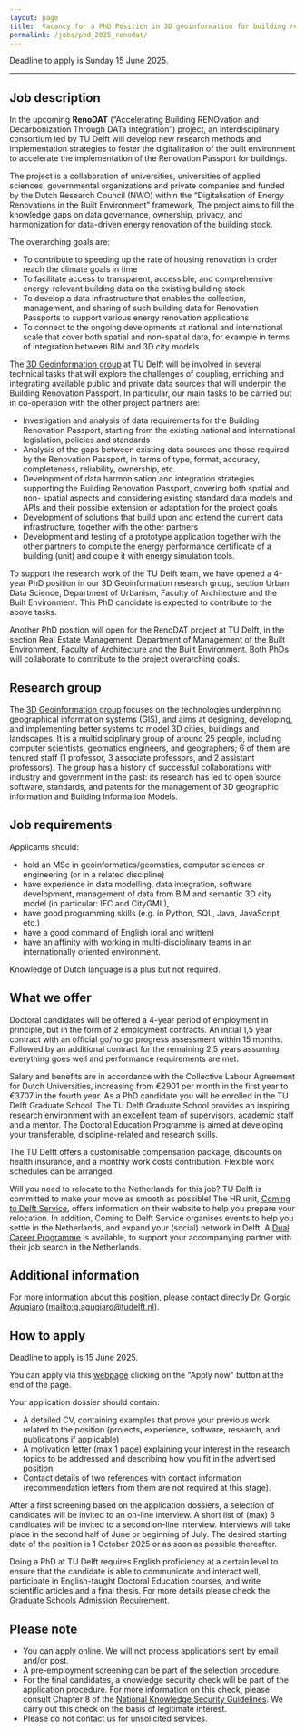```yaml
---
layout: page
title:  Vacancy for a PhD Position in 3D geoinformation for building renovation passports and energy transition
permalink: /jobs/phd_2025_renodat/
---
```

<!-- -->
<div class="alert alert-info" role="alert">
Deadline to apply is Sunday 15 June 2025.
</div>
<!-- -->

<!--
<div class="alert alert-danger" role="alert">As of 15 June 2025 the application deadline has passed, it is not possible to apply anymore. We thank all the applicants for their interest.</div>
-->

<!--
<div class="row">
	<div class="col-sm-12 col-xs-12"><img class="img-responsive" src="{{ "xxxx.jpg" }}"></div>
</div>
-->

- - - 

## Job description
In the upcoming **RenoDAT** (“Accelerating Building RENOvation and Decarbonization Through DATa Integration”) project, an interdisciplinary consortium led by TU Delft will develop new research methods and implementation strategies to foster the digitalization of the built environment to accelerate the implementation of the Renovation Passport for buildings.

The project is a collaboration of universities, universities of applied sciences, governmental organizations and private companies and funded by the Dutch Research Council (NWO) within the “Digitalisation of Energy Renovations in the Built Environment” framework, The project aims to fill the knowledge gaps on data governance, ownership, privacy, and harmonization for data-driven energy renovation of the building stock.

The overarching goals are:
- To contribute to speeding up the rate of housing renovation in order reach the climate goals in time
- To facilitate access to transparent, accessible, and comprehensive energy-relevant building data on the existing building stock
- To develop a data infrastructure that enables the collection, management, and sharing of such building data for Renovation Passports to support various energy renovation applications
- To connect to the ongoing developments at national and international scale that cover both spatial and non-spatial data, for example in terms of integration between BIM and 3D city models.

The [3D Geoinformation group](https://3d.bk.tudelft.nl/) at TU Delft will be involved in several technical tasks that will explore the challenges of coupling, enriching and integrating available public and private data sources that will underpin the Building Renovation Passport. In particular, our main tasks to be carried out in co-operation with the other project partners are:

- Investigation and analysis of data requirements for the Building Renovation Passport, starting from the existing national and international legislation, policies and standards
- Analysis of the gaps between existing data sources and those required by the Renovation Passport, in terms of type, format, accuracy, completeness, reliability, ownership, etc.
- Development of data harmonisation and integration strategies supporting the Building Renovation Passport, covering both spatial and non- spatial aspects and considering existing standard data models and APIs and their possible extension or adaptation for the project goals
- Development of solutions that build upon and extend the current data infrastructure, together with the other partners
- Development and testing of a prototype application together with the other partners to compute the energy performance certificate of a building (unit) and couple it with energy simulation tools.

To support the research work of the TU Delft team, we have opened a 4-year PhD position in our 3D Geoinformation research group, section Urban Data Science, Department of Urbanism, Faculty of Architecture and the Built Environment. This PhD candidate is expected to contribute to the above tasks.

Another PhD position will open for the RenoDAT project at TU Delft, in the section Real Estate Management, Department of Management of the Built Environment, Faculty of Architecture and the Built Environment. Both PhDs will collaborate to contribute to the project  overarching goals.


## Research group
The [3D Geoinformation group](https://3d.bk.tudelft.nl/) focuses on the technologies underpinning geographical information systems (GIS), and aims at designing, developing, and implementing better systems to model 3D cities, buildings and landscapes. It is a multidisciplinary group of around 25 people, including computer scientists, geomatics engineers, and geographers; 6 of them are tenured staff (1 professor, 3 associate professors, and 2 assistant professors). The group has a history of successful collaborations with industry and government in the past: its research has led to open source software, standards, and patents for the management of 3D geographic information and Building Information Models.

## Job requirements
<!-- 600 char --> 
Applicants should:

- hold an MSc in geoinformatics/geomatics, computer sciences or engineering (or in a related discipline)
- have experience in data modelling, data integration, software development, management of data from BIM and semantic 3D city model (in particular: IFC and CityGML),
- have good programming skills (e.g. in Python, SQL, Java, JavaScript, etc.)
- have a good command of English (oral and written)
- have an affinity with working in multi-disciplinary teams in an internationally oriented environment.

Knowledge of Dutch language is a plus but not required.


## What we offer
Doctoral candidates will be offered a 4-year period of employment in principle, but in the form of 2 employment contracts. An initial 1,5 year contract with an official go/no go progress assessment within 15 months. Followed by an additional contract for the remaining 2,5 years assuming everything goes well and performance requirements are met. 

Salary and benefits are in accordance with the Collective Labour Agreement for Dutch Universities, increasing from €2901 per month in the first year to €3707 in the fourth year. As a PhD candidate you will be enrolled in the TU Delft Graduate School. The TU Delft Graduate School provides an inspiring research environment with an excellent team of supervisors, academic staff and a mentor. The Doctoral Education Programme is aimed at developing your transferable, discipline-related and research skills. 

The TU Delft offers a customisable compensation package, discounts on health insurance, and a monthly work costs contribution. Flexible work schedules can be arranged.  

Will you need to relocate to the Netherlands for this job? TU Delft is committed to make your move as smooth as possible! The HR unit, [Coming to Delft Service](https://www.tudelft.nl/en/about-tu-delft/working-at-tu-delft/coming-to-the-netherlands-tu-delft/support-for-international-employees), offers information on their website to help you prepare your relocation. In addition, Coming to Delft Service organises events to help you settle in the Netherlands, and expand your (social) network in Delft. A [Dual Career Programme](https://www.tudelft.nl/en/about-tu-delft/working-at-tu-delft/coming-to-the-netherlands-tu-delft/support-for-international-employees/at-tu-delft/dual-career-programme) is available, to support your accompanying partner with their job search in the Netherlands.  

## Additional information

For more information about this position, please contact directly [Dr. Giorgio Agugiaro](https://3d.bk.tudelft.nl/gagugiaro/) (<mailto:g.agugiaro@tudelft.nl>).

## How to apply

<div class="alert alert-info" role="alert">
Deadline to apply is 15 June 2025.
</div>

You can apply via this [webpage](https://careers.tudelft.nl/job/Delft-PhD-Position-in-3D-Geoinformation-for-Building-Renovation-Passports-and-Energy-Transition-2628-CD/819649602/) clicking on the "Apply now" button at the end of the page.

Your application dossier should contain:

- A detailed CV, containing examples that prove your previous work related to the position (projects, experience, software, research, and publications if applicable)
- A motivation letter (max 1 page) explaining your interest in the research topics to be addressed and describing how you fit in the advertised position
- Contact details of two references with contact information (recommendation letters from them are not required at this stage).

After a first screening based on the application dossiers, a selection of candidates will be invited to an on-line interview. A short list of (max) 6 candidates will be invited to a second on-line interview. Interviews will take place in the second half of June or beginning of July. The desired starting date of the position is 1 October 2025 or as soon as possible thereafter. 

Doing a PhD at TU Delft requires English proficiency at a certain level to ensure that the candidate is able to communicate and interact well, participate in English-taught Doctoral Education courses, and write scientific articles and a final thesis. For more details please check the [Graduate Schools Admission Requirement](https://www.tudelft.nl/onderwijs/opleidingen/phd/admission).

## Please note

- You can apply online. We will not process applications sent by email and/or post. 
- A pre-employment screening can be part of the selection procedure.
- For the final candidates, a knowledge security check will be part of the application procedure. For more information on this check, please consult Chapter 8 of the [National Knowledge Security Guidelines](https://open.overheid.nl/documenten/ronl-5379d1b4f8b9784bf518251032507a965be9c92d/pdf). We carry out this check on the basis of legitimate interest.
- Please do not contact us for unsolicited services.

